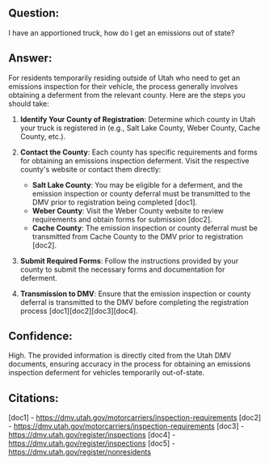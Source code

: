 ## Question:
I have an apportioned truck, how do I get an emissions out of state?

## Answer:
For residents temporarily residing outside of Utah who need to get an emissions inspection for their vehicle, the process generally involves obtaining a deferment from the relevant county. Here are the steps you should take:

1. **Identify Your County of Registration**: Determine which county in Utah your truck is registered in (e.g., Salt Lake County, Weber County, Cache County, etc.).

2. **Contact the County**: Each county has specific requirements and forms for obtaining an emissions inspection deferment. Visit the respective county's website or contact them directly:
    - **Salt Lake County**: You may be eligible for a deferment, and the emission inspection or county deferral must be transmitted to the DMV prior to registration being completed [doc1].
    - **Weber County**: Visit the Weber County website to review requirements and obtain forms for submission [doc2].
    - **Cache County**: The emission inspection or county deferral must be transmitted from Cache County to the DMV prior to registration [doc2].

3. **Submit Required Forms**: Follow the instructions provided by your county to submit the necessary forms and documentation for deferment.

4. **Transmission to DMV**: Ensure that the emission inspection or county deferral is transmitted to the DMV before completing the registration process [doc1][doc2][doc3][doc4].

## Confidence:
High. The provided information is directly cited from the Utah DMV documents, ensuring accuracy in the process for obtaining an emissions inspection deferment for vehicles temporarily out-of-state.

## Citations:
[doc1] - https://dmv.utah.gov/motorcarriers/inspection-requirements
[doc2] - https://dmv.utah.gov/motorcarriers/inspection-requirements
[doc3] - https://dmv.utah.gov/register/inspections
[doc4] - https://dmv.utah.gov/register/inspections
[doc5] - https://dmv.utah.gov/register/nonresidents
